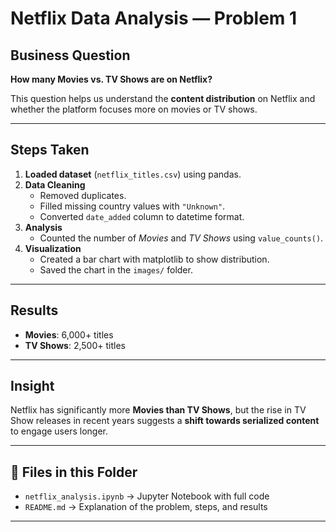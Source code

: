 # Netflix Data Analysis — Problem 1

## Business Question
**How many Movies vs. TV Shows are on Netflix?**  

This question helps us understand the **content distribution** on Netflix and whether the platform focuses more on movies or TV shows.  

---

## Steps Taken
1. **Loaded dataset** (`netflix_titles.csv`) using pandas.  
2. **Data Cleaning**  
   - Removed duplicates.  
   - Filled missing country values with `"Unknown"`.  
   - Converted `date_added` column to datetime format.  
3. **Analysis**  
   - Counted the number of *Movies* and *TV Shows* using `value_counts()`.  
4. **Visualization**  
   - Created a bar chart with matplotlib to show distribution.  
   - Saved the chart in the `images/` folder.  

---

## Results
- **Movies**: 6,000+ titles  
- **TV Shows**: 2,500+ titles  

---

## Insight
Netflix has significantly more **Movies than TV Shows**, but the rise in TV Show releases in recent years suggests a **shift towards serialized content** to engage users longer.  

---

## 📂 Files in this Folder
- `netflix_analysis.ipynb` → Jupyter Notebook with full code  
- `README.md` → Explanation of the problem, steps, and results  

---
